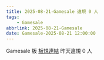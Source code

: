 ```yaml
---
title: 2025-08-21-Gamesale 違規 0 人
tags:
    - Gamesale
abbrlink: 2025-08-21-Gamesale
date: Gamesale-2025-08-21 12:00:00
---
```

Gamesale 板 [板規連結](https://www.ptt.cc/bbs/Gossiping/M.1637425085.A.07D.html)
昨天違規 0 人
